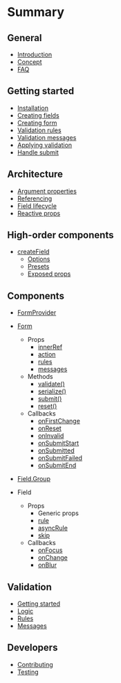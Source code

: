 # Summary

## General

* [Introduction](./README.md)
* [Concept](./docs/general/concept.md)
* [FAQ](./docs/general/faq.md)

## Getting started

* [Installation](./docs/getting-started/installation.md)
* [Creating fields](./docs/getting-started/creating-fields.md)
* [Creating form](./docs/getting-started/creating-form.md)
* [Validation rules](./docs/getting-started/validation-rules.md)
* [Validation messages](./docs/getting-started/validation-messages.md)
* [Applying validation](./docs/getting-started/applying-validation.md)
* [Handle submit](./docs/getting-started/handle-submit.md)

## Architecture

* [Argument properties](./docs/architecture/argument-properties.md)
* [Referencing](./docs/architecture/referencing.md)
* [Field lifecycle](./docs/architecture/field-lifecycle.md)
* [Reactive props](./docs/architecture/reactive-props.md)

## High-order components

* [createField](./docs/hoc/createField.md)
  * [Options](./docs/hoc/createField/options.md)
  * [Presets](./docs/hoc/createField/presets.md)
  * [Exposed props](./docs/hoc/createField/props.md)

## Components

* [FormProvider](./docs/components/Provider.md)
* [Form](./docs/components/Form.md)
  * Props
    * [innerRef](./docs/components/Form/props/innerRef.md)
    * [action](./docs/components/Form/props/action.md)
    * [rules](./docs/components/Form/props/rules.md)
    * [messages](./docs/components/Form/props/messages.md)
  * Methods
    * [validate\(\)](./docs/components/Form/methods/validate.md)
    * [serialize\(\)](./docs/components/Form/methods/serialize.md)
    * [submit\(\)](./docs/components/Form/methods/submit.md)
    * [reset\(\)](./docs/components/Form/methods/reset.md)
  * Callbacks
    * [onFirstChange](./docs/components/Form/callbacks/onFirstChange.md)
    * [onReset](./docs/components/Form/callbacks/onReset.md)
    * [onInvalid](./docs/components/Form/callbacks/onInvalid.md)
    * [onSubmitStart](./docs/components/Form/callbacks/onSubmitStart.md)
    * [onSubmitted](./docs/components/Form/callbacks/onSubmitted.md)
    * [onSubmitFailed](./docs/components/Form/callbacks/onSubmitFailed.md)
    * [onSubmitEnd](./docs/components/Form/callbacks/onSubmitEnd.md)

* [Field.Group](./docs/components/Field.Group.md)

* Field
  * Props
    * Generic props
    * [rule](./docs/components/Field/props/rule.md)
    * [asyncRule](./docs/components/Field/props/asyncRule.md)
    * [skip](./docs/components/Field/props/skip.md)
  * Callbacks
    * [onFocus](./docs/components/Field/callbacks/onFocus.md)
    * [onChange](./docs/components/Field/callbacks/onChange.md)
    * [onBlur](./docs/components/Field/callbacks/onBlur.md)

## Validation

* [Getting started](./docs/validation/getting-started.md)
* [Logic](./docs/validation/logic.md)
* [Rules](./docs/validation/rules.md)
* [Messages](./docs/validation/messages.md)

## Developers

* [Contributing](./docs/CONTRIBUTING.md)
* [Testing](./docs/TESTING.md)
